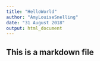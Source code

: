 ```yaml
---
title: "HelloWorld"
author: "AmyLouiseSnelling"
date: "31 August 2018"
output: html_document
---
```


## This is a markdown file